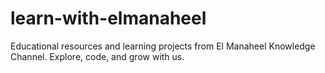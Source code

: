 # learn-with-elmanaheel
Educational resources and learning projects from El Manaheel Knowledge Channel. Explore, code, and grow with us.
